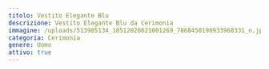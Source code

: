 ```yaml
---
titolo: Vestito Elegante Blu
descrizione: Vestito Elegante Blu da Cerimonia
immagine: /uploads/513985134_18512020621001269_7868450190933968331_n.jpg
categoria: Cerimonia
genere: Uomo
attivo: true
---
```


